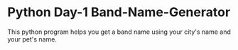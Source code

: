 # Python Day-1 Band-Name-Generator
This python program helps you get a band name using your city's name and your pet's name.
